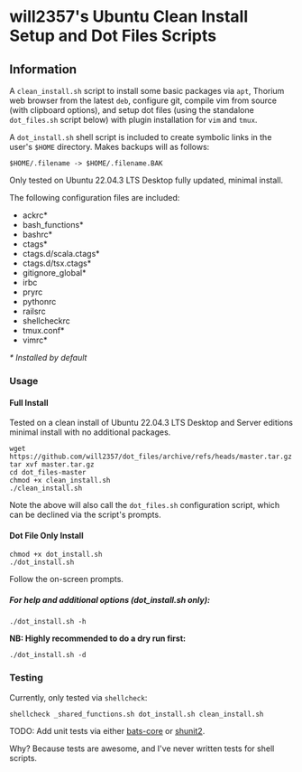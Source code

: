 will2357's Ubuntu Clean Install Setup and Dot Files Scripts
============

## Information

A `clean_install.sh` script to install some basic packages via `apt`,
Thorium web browser from the latest `deb`, configure git, compile vim from
source (with clipboard options), and setup dot files (using the standalone
`dot_files.sh` script below) with plugin installation for `vim` and `tmux`.

A `dot_install.sh` shell script is included to create symbolic links in the
user's `$HOME` directory. Makes backups will as follows:
```
$HOME/.filename -> $HOME/.filename.BAK
```

Only tested on Ubuntu 22.04.3 LTS Desktop fully updated, minimal install.

The following configuration files are included:
* ackrc*
* bash_functions*
* bashrc*
* ctags*
* ctags.d/scala.ctags*
* ctags.d/tsx.ctags*
* gitignore_global*
* irbc
* pryrc
* pythonrc
* railsrc
* shellcheckrc
* tmux.conf*
* vimrc*

_* Installed by default_

### Usage
#### Full Install
Tested on a clean install of Ubuntu 22.04.3 LTS Desktop and Server editions
minimal install with no additional packages.

```
wget https://github.com/will2357/dot_files/archive/refs/heads/master.tar.gz
tar xvf master.tar.gz
cd dot_files-master
chmod +x clean_install.sh
./clean_install.sh
```
Note the above will also call the `dot_files.sh` configuration script, which can
be declined via the script's prompts.


#### Dot File Only Install
```
chmod +x dot_install.sh
./dot_install.sh
```
Follow the on-screen prompts.

##### For help and additional options (dot_install.sh only):
```
./dot_install.sh -h
```

**NB: Highly recommended to do a dry run first:**
```
./dot_install.sh -d
```

### Testing
Currently, only tested via `shellcheck`:
```
shellcheck _shared_functions.sh dot_install.sh clean_install.sh
```

TODO: Add unit tests via either [bats-core](https://github.com/bats-core/bats-core) or [shunit2](https://github.com/kward/shunit2).

Why? Because tests are awesome, and I've never written tests for shell scripts.
